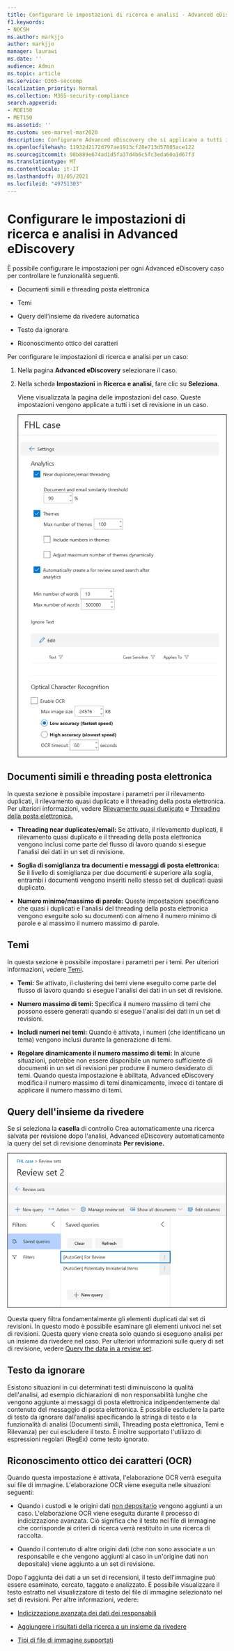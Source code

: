 ```yaml
---
title: Configurare le impostazioni di ricerca e analisi - Advanced eDiscovery
f1.keywords:
- NOCSH
ms.author: markjjo
author: markjjo
manager: laurawi
ms.date: ''
audience: Admin
ms.topic: article
ms.service: O365-seccomp
localization_priority: Normal
ms.collection: M365-security-compliance
search.appverid:
- MOE150
- MET150
ms.assetid: ''
ms.custom: seo-marvel-mar2020
description: Configurare Advanced eDiscovery che si applicano a tutti i set di revisione in un caso. Sono incluse le impostazioni per l'analisi e il riconoscimento ottico dei caratteri.
ms.openlocfilehash: 11932d2172d797ae1913cf28e713d57805ace122
ms.sourcegitcommit: 98b889e674ad1d5fa37d4b6c5fc3eda60a1d67f3
ms.translationtype: MT
ms.contentlocale: it-IT
ms.lasthandoff: 01/05/2021
ms.locfileid: "49751303"
---
```

# <a name="configure-search-and-analytics-settings-in-advanced-ediscovery"></a>Configurare le impostazioni di ricerca e analisi in Advanced eDiscovery

È possibile configurare le impostazioni per ogni Advanced eDiscovery caso per controllare le funzionalità seguenti.

- Documenti simili e threading posta elettronica

- Temi

- Query dell'insieme da rivedere automatica

- Testo da ignorare

- Riconoscimento ottico dei caratteri

Per configurare le impostazioni di ricerca e analisi per un caso:

1. Nella pagina **Advanced eDiscovery** selezionare il caso.

2. Nella scheda **Impostazioni** in **Ricerca e analisi**, fare clic su **Seleziona**.

   Viene visualizzata la pagina delle impostazioni del caso. Queste impostazioni vengono applicate a tutti i set di revisione in un caso.

   ![Configurare le impostazioni di analisi e ricerca per un Advanced eDiscovery caso](../media/AeDCaseSettings.png)

## <a name="near-duplicates-and-email-threading"></a>Documenti simili e threading posta elettronica

In questa sezione è possibile impostare i parametri per il rilevamento duplicati, il rilevamento quasi duplicato e il threading della posta elettronica. Per ulteriori informazioni, vedere [Rilevamento quasi duplicato](near-duplicate-detection-in-advanced-ediscovery.md) e [Threading della posta elettronica.](email-threading-in-advanced-ediscovery.md)

- **Threading near duplicates/email:** Se attivato, il rilevamento duplicati, il rilevamento quasi duplicato e il threading della posta elettronica vengono inclusi come parte del flusso di lavoro quando si esegue l'analisi dei dati in un set di revisione.

- **Soglia di somiglianza tra documenti e messaggi di posta elettronica:** Se il livello di somiglianza per due documenti è superiore alla soglia, entrambi i documenti vengono inseriti nello stesso set di duplicati quasi duplicato.

- **Numero minimo/massimo di parole:** Queste impostazioni specificano che quasi i duplicati e l'analisi del threading della posta elettronica vengono eseguite solo su documenti con almeno il numero minimo di parole e al massimo il numero massimo di parole.

## <a name="themes"></a>Temi

In questa sezione è possibile impostare i parametri per i temi. Per ulteriori informazioni, vedere [Temi](themes-in-advanced-ediscovery.md).

- **Temi:** Se attivato, il clustering dei temi viene eseguito come parte del flusso di lavoro quando si esegue l'analisi dei dati in un set di revisione.

- **Numero massimo di temi:** Specifica il numero massimo di temi che possono essere generati quando si esegue l'analisi dei dati in un set di revisioni.

- **Includi numeri nei temi:** Quando è attivata, i numeri (che identificano un tema) vengono inclusi durante la generazione di temi. 

- **Regolare dinamicamente il numero massimo di temi:** In alcune situazioni, potrebbe non essere disponibile un numero sufficiente di documenti in un set di revisioni per produrre il numero desiderato di temi. Quando questa impostazione è abilitata, Advanced eDiscovery modifica il numero massimo di temi dinamicamente, invece di tentare di applicare il numero massimo di temi.

## <a name="review-set-query"></a>Query dell'insieme da rivedere

Se si seleziona la **casella** di controllo Crea automaticamente una ricerca salvata per revisione dopo l'analisi, Advanced eDiscovery automaticamente la query del set di revisione denominata **Per revisione.** 

![Query rigenerata automaticamente per la revisione](../media/AeDForReviewQuery.png)

Questa query filtra fondamentalmente gli elementi duplicati dal set di revisioni. In questo modo è possibile esaminare gli elementi univoci nel set di revisioni. Questa query viene creata solo quando si eseguono analisi per un insieme da rivedere nel caso. Per ulteriori informazioni sulle query di set di revisione, vedere [Query the data in a review set](review-set-search.md).

## <a name="ignore-text"></a>Testo da ignorare

Esistono situazioni in cui determinati testi diminuiscono la qualità dell'analisi, ad esempio dichiarazioni di non responsabilità lunghe che vengono aggiunte ai messaggi di posta elettronica indipendentemente dal contenuto del messaggio di posta elettronica. È possibile escludere la parte di testo da ignorare dall'analisi specificando la stringa di testo e la funzionalità di analisi (Documenti simili, Threading posta elettronica, Temi e Rilevanza) per cui escludere il testo. È inoltre supportato l'utilizzo di espressioni regolari (RegEx) come testo ignorato. 

## <a name="optical-character-recognition-ocr"></a>Riconoscimento ottico dei caratteri (OCR)

Quando questa impostazione è attivata, l'elaborazione OCR verrà eseguita sui file di immagine. L'elaborazione OCR viene eseguita nelle situazioni seguenti:

- Quando i custodi e le origini dati [non depositario](non-custodial-data-sources.md) vengono aggiunti a un caso. L'elaborazione OCR viene eseguita durante il processo di indicizzazione avanzata. Ciò significa che il testo nei file di immagine che corrisponde ai criteri di ricerca verrà restituito in una ricerca di raccolta.

- Quando il contenuto di altre origini dati (che non sono associate a un responsabile e che vengono aggiunti al caso in un'origine dati non depositale) viene aggiunto a un set di revisione.

Dopo l'aggiunta dei dati a un set di recensioni, il testo dell'immagine può essere esaminato, cercato, taggato e analizzato. È possibile visualizzare il testo estratto nel visualizzatore di testo del file di immagine selezionato nel set di revisioni. Per altre informazioni, vedere:

- [Indicizzazione avanzata dei dati dei responsabili](indexing-custodian-data.md)

- [Aggiungere i risultati della ricerca a un insieme da rivedere](add-data-to-review-set.md#optical-character-recognition)

- [Tipi di file di immagine supportati](supported-filetypes-ediscovery20.md#image)
